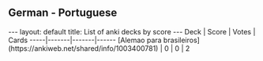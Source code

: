 <h2>German  -  Portuguese</h2>
---
layout: default
title: List of anki decks by score
---
Deck | Score | Votes | Cards
-----|-------|-------|------
[Alemao para brasileiros](https://ankiweb.net/shared/info/1003400781) | 0 | 0 | 2
